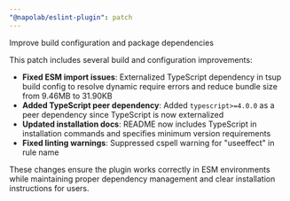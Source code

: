 ```yaml
---
"@napolab/eslint-plugin": patch
---
```


Improve build configuration and package dependencies

This patch includes several build and configuration improvements:

- **Fixed ESM import issues**: Externalized TypeScript dependency in tsup build config to resolve dynamic require errors and reduce bundle size from 9.46MB to 31.90KB
- **Added TypeScript peer dependency**: Added `typescript>=4.0.0` as a peer dependency since TypeScript is now externalized
- **Updated installation docs**: README now includes TypeScript in installation commands and specifies minimum version requirements
- **Fixed linting warnings**: Suppressed cspell warning for "useeffect" in rule name

These changes ensure the plugin works correctly in ESM environments while maintaining proper dependency management and clear installation instructions for users.
